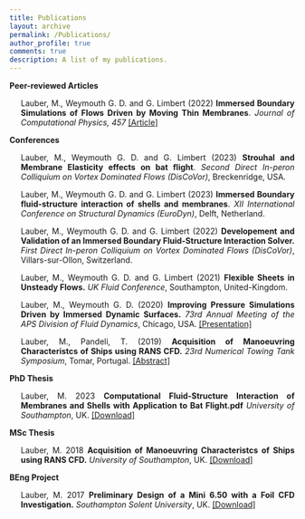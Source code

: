 ```yaml
---
title: Publications
layout: archive
permalink: /Publications/
author_profile: true
comments: true
description: A list of my publications.
---
```

**Peer-reviewed Articles**

<p style="text-align:justify; margin-left:20px"> 
Lauber, M., Weymouth G. D. and G. Limbert (2022) <b>Immersed Boundary Simulations of Flows Driven by Moving Thin Membranes</b>. <em>Journal of Computational Physics, 457</em> <a href="https://doi.org/10.1016/j.jcp.2022.111076" class="mono_link">[Article]</a></p>

**Conferences**

<p style="text-align:justify; margin-left:20px"> 
Lauber, M., Weymouth G. D. and G. Limbert (2023) <b>Strouhal and Membrane Elasticity effects on bat flight</b>. <em>Second Direct In-peron Colliquium on Vortex Dominated Flows (DisCoVor)</em>, Breckenridge, USA. </p>

<p style="text-align:justify; margin-left:20px"> 
Lauber, M., Weymouth G. D. and G. Limbert (2023) <b>Immersed Boundary fluid-structure interaction of shells and membranes</b>. <em>XII International Conference on Structural Dynamics (EuroDyn)</em>, Delft, Netherland. </p>

<p style="text-align:justify; margin-left:20px"> 
Lauber, M., Weymouth G. D. and G. Limbert (2022) <b>Developement and Validation of an Immersed Boundary Fluid-Structure Interaction Solver.</b> <em>First Direct In-peron Colliquium on Vortex Dominated Flows (DisCoVor)</em>, Villars-sur-Ollon, Switzerland.</p>

<p style="text-align:justify; margin-left:20px"> 
Lauber, M., Weymouth G. D. and G. Limbert (2021) <b>Flexible Sheets in Unsteady Flows.</b> <em>UK Fluid Conference</em>, Southampton, United-Kingdom.</p>

<p style="text-align:justify; margin-left:20px"> 
Lauber, M., Weymouth G. D. (2020) <b>Improving Pressure Simulations Driven by Immersed Dynamic Surfaces.</b> <em>73rd Annual Meeting of the APS Division of Fluid Dynamics</em>, Chicago, USA. <a href="https://marinlauber.github.io/APS-DFD/" class="mono_link">[Presentation]</a></p>

<p style="text-align:justify; margin-left:20px"> 
Lauber, M., Pandeli, T. (2019) <b>Acquisition of Manoeuvring Characteristcs of Ships using RANS CFD.</b> <em>23rd Numerical Towing Tank Symposium</em>, Tomar, Portugal. <a href="https://www.researchgate.net/publication/336239139_Acquisition_of_Maneuvring_Characteristics_of_Ships_using_RANS_CFD" class="mono_link">[Abstract]</a></p>


**PhD Thesis**

<p style="text-align:justify; margin-left:20px">
Lauber, M. 2023 <b>Computational Fluid-Structure Interaction of Membranes and Shells with Application to Bat Flight.pdf</b> <em>University of Southampton</em>, UK.
<a href="../404.html" class="mono_link">[Download]</a></p>


**MSc Thesis**

<p style="text-align:justify; margin-left:20px"> 
Lauber, M. 2018 <b>Acquisition of Manoeuvring Characteristcs of Ships using RANS CFD.</b> <em>University of Southampton</em>, UK.
<a href="/thesis/MSc_Marin_Lauber.pdf" class="mono_link">[Download]</a></p>

**BEng Project**

<p style="text-align:justify; margin-left:20px"> 
Lauber, M. 2017 <b>Preliminary Design of a Mini 6.50 with a Foil CFD Investigation.</b> <em>Southampton Solent University</em>, UK.
<a href="/thesis/BEng_Marin_Lauber.pdf" class="mono_link">[Download]</a></p>
